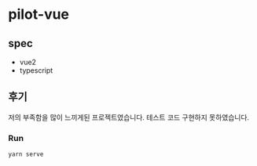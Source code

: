 # pilot-vue

## spec
- vue2
- typescript

## 후기
저의 부족함을 많이 느끼게된 프로젝트였습니다.
테스트 코드 구현하지 못하였습니다.

### Run
```
yarn serve
```
